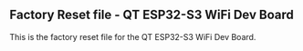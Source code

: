 ## Factory Reset file - QT ESP32-S3 WiFi Dev Board

This is the factory reset file for the QT ESP32-S3 WiFi Dev Board.